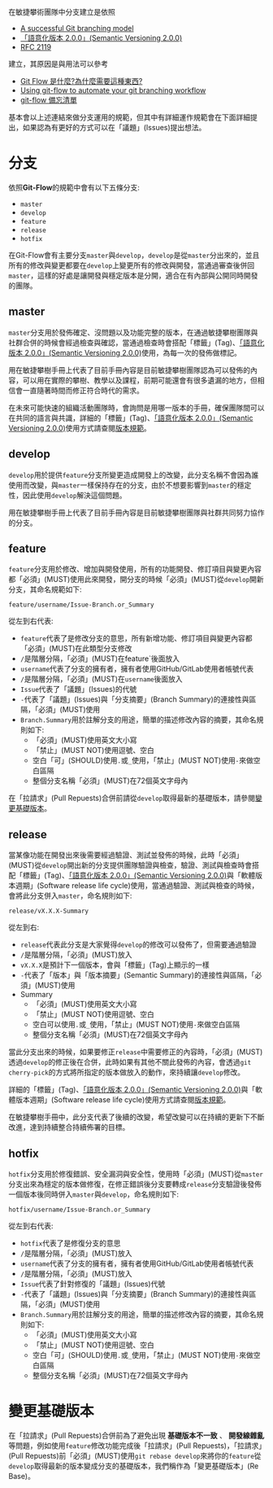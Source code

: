 在敏捷攀術團隊中分支建立是依照
- [A successful Git branching model](https://nvie.com/posts/a-successful-git-branching-model/)
- [「語意化版本 2.0.0」(Semantic Versioning 2.0.0)](https://semver.org/lang/zh-TW/#%E8%AA%9E%E6%84%8F%E5%8C%96%E7%89%88%E6%9C%AC-200)
- [RFC 2119](https://www.ietf.org/rfc/rfc2119.txt)

建立，其原因是與用法可以參考
- [Git Flow 是什麼?為什麼需要這種東西?](https://gitbook.tw/chapters/gitflow/why-need-git-flow.html)
- [Using git-flow to automate your git branching workflow](https://jeffkreeftmeijer.com/git-flow/)
- [git-flow 備忘清單](https://danielkummer.github.io/git-flow-cheatsheet/index.zh_TW.html)

基本會以上述連結來做分支運用的規範，但其中有詳細運作規範會在下面詳細提出，如果認為有更好的方式可以在「議題」(Issues)提出想法。  

# 分支
依照**Git-Flow**的規範中會有以下五條分支:
- `master`
- `develop`
- `feature`
- `release`
- `hotfix`

在Git-Flow會有主要分支`master`與`develop`，`develop`是從`master`分出來的，並且所有的修改與變更都要在`develop`上變更所有的修改與開發，當通過審查後併回`master`，這樣的好處是讓開發與穩定版本是分開，適合在有內部與公開同時開發的團隊。

## master
`master`分支用於發佈確定、沒問題以及功能完整的版本，在通過敏捷攀樹團隊與社群合併的時候會經過檢查與確認，當通過檢查時會搭配「標籤」(Tag)、[「語意化版本 2.0.0」(Semantic Versioning 2.0.0)](https://semver.org/lang/zh-TW/#%E8%AA%9E%E6%84%8F%E5%8C%96%E7%89%88%E6%9C%AC-200)使用，為每一次的發佈做標記。  

用在敏捷攀樹手冊上代表了目前手冊內容是目前敏捷攀樹團隊認為可以發佈的內容，可以用在實際的攀樹、教學以及課程，前期可能還會有很多遺漏的地方，但相信會一直隨著時間而修正符合時代的需求。

在未來可能快速的組織活動團隊時，會詢問是用哪一版本的手冊，確保團隊間可以在共同的語言與共識，詳細的「標籤」(Tag)、[「語意化版本 2.0.0」(Semantic Versioning 2.0.0)](https://semver.org/lang/zh-TW/#%E8%AA%9E%E6%84%8F%E5%8C%96%E7%89%88%E6%9C%AC-200)使用方式請查閱[版本規範](./版本規範.md)。

## develop
`develop`用於提供`feature`分支所變更造成開發上的改變，此分支名稱不會因為誰使用而改變，與`master`一樣保持存在的分支，由於不想要影響到`master`的穩定性，因此使用`develop`解決這個問題。

用在敏捷攀樹手冊上代表了目前手冊內容是目前敏捷攀樹團隊與社群共同努力協作的分支。

## feature
`feature`分支用於修改、增加與開發使用，所有的功能開發、修訂項目與變更內容都「必須」(MUST)使用此來開發，開分支的時候「必須」(MUST)從`develop`開新分支，其命名規範如下:

`feature/username/Issue-Branch.or_Summary`

從左到右代表:
- `feature`代表了是修改分支的意思，所有新增功能、修訂項目與變更內容都「必須」(MUST)在此類型分支修改
- `/`是階層分隔，「必須」(MUST)在feature`後面放入
- `username`代表了分支的擁有者，擁有者使用GitHub/GitLab使用者帳號代表
- `/`是階層分隔，「必須」(MUST)在`username`後面放入
- `Issue`代表了「議題」(Issues)的代號
- `-`代表了「議題」(Issues)與「分支摘要」(Branch Summary)的連接性與區隔，「必須」(MUST)使用
- `Branch.Summary`用於註解分支的用途，簡單的描述修改內容的摘要，其命名規則如下:
  - 「必須」(MUST)使用英文大小寫
  - 「禁止」(MUST NOT)使用逗號、空白
  - 空白「可」(SHOULD)使用`.`或`_`使用，「禁止」(MUST NOT)使用`-`來做空白區隔
  - 整個分支名稱「必須」(MUST)在72個英文字母內

在「拉請求」(Pull Repuests)合併前請從`develop`取得最新的基礎版本，請參閱[變更基礎版本](#變更基礎版本)。

## release
當某像功能在開發出來後需要經過驗證、測試並發佈的時候，此時「必須」(MUST)從`develop`開出新的分支提供團隊驗證與檢查，驗證、測試與檢查時會搭配「標籤」(Tag)、[「語意化版本 2.0.0」(Semantic Versioning 2.0.0)](https://semver.org/lang/zh-TW/#%E8%AA%9E%E6%84%8F%E5%8C%96%E7%89%88%E6%9C%AC-200)與「軟體版本週期」(Software release life cycle)使用，當通過驗證、測試與檢查的時候，會將此分支併入`master`，命名規則如下:

`release/vX.X.X-Summary`

從左到右:
- `release`代表此分支是大家覺得`develop`的修改可以發佈了，但需要通過驗證
- `/`是階層分隔，「必須」(MUST)放入
- `vX.X.X`是預計下一個版本，會與「標籤」(Tag)上顯示的一樣
- `-`代表了「版本」與「版本摘要」(Semantic Summary)的連接性與區隔，「必須」(MUST)使用
- Summary
  - 「必須」(MUST)使用英文大小寫
  - 「禁止」(MUST NOT)使用逗號、空白
  - 空白可以使用`.`或`_`使用，「禁止」(MUST NOT)使用`-`來做空白區隔
  - 整個分支名稱「必須」(MUST)在72個英文字母內

當此分支出來的時候，如果要修正`release`中需要修正的內容時，「必須」(MUST)透過`develop`的修正後在合併，此時如果有其他不關此發佈的內容，會透過`git cherry-pick`的方式將所指定的版本做放入的動作，來持續讓`develop`修改。

詳細的「標籤」(Tag)、[「語意化版本 2.0.0」(Semantic Versioning 2.0.0)](https://semver.org/lang/zh-TW/#%E8%AA%9E%E6%84%8F%E5%8C%96%E7%89%88%E6%9C%AC-200)與「軟體版本週期」(Software release life cycle)使用方式請查閱[版本規範](./版本規範.md)。

在敏捷攀樹手冊中，此分支代表了後續的改變，希望改變可以在持續的更新下不斷改進，達到持續整合持續佈署的目標。

## hotfix
`hotfix`分支用於修復錯誤、安全漏洞與安全性，使用時「必須」(MUST)從`master`分支出來為穩定的版本做修復，在修正錯誤後分支要轉成`release`分支驗證後發佈一個版本後同時併入`master`與`develop`，命名規則如下:

`hotfix/username/Issue-Branch.or_Summary`

從左到右代表:
- `hotfix`代表了是修復分支的意思
- `/`是階層分隔，「必須」(MUST)放入
- `username`代表了分支的擁有者，擁有者使用GitHub/GitLab使用者帳號代表
- `/`是階層分隔，「必須」(MUST)放入
- `Issue`代表了針對修復的「議題」(Issues)代號
- `-`代表了「議題」(Issues)與「分支摘要」(Branch Summary)的連接性與區隔，「必須」(MUST)使用
- `Branch.Summary`用於註解分支的用途，簡單的描述修改內容的摘要，其命名規則如下:
  - 「必須」(MUST)使用英文大小寫
  - 「禁止」(MUST NOT)使用逗號、空白
  - 空白「可」(SHOULD)使用`.`或`_`使用，「禁止」(MUST NOT)使用`-`來做空白區隔
  - 整個分支名稱「必須」(MUST)在72個英文字母內

# 變更基礎版本
在「拉請求」(Pull Repuests)合併前為了避免出現 **基礎版本不一致** 、 **開發線雜亂** 等問題，例如使用`feature`修改功能完成後「拉請求」(Pull Repuests)，「拉請求」(Pull Repuests)前「必須」(MUST)使用`git rebase develop`來將你的`feature`從`develop`取得最新的版本變成分支的基礎版本，我們稱作為「變更基礎版本」(Re Base)。
